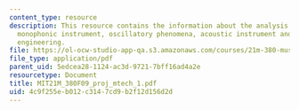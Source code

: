 ```yaml
---
content_type: resource
description: This resource contains the information about the analysis of the theremin,
  monophonic instrument, oscillatory phenomena, acoustic instrument and theremin's
  engineering.
file: https://ol-ocw-studio-app-qa.s3.amazonaws.com/courses/21m-380-music-and-technology-contemporary-history-and-aesthetics-fall-2009/4c9f255eb012c3147cd9b2f12d156d2d_MIT21M_380F09_proj_mtech_1.pdf
file_type: application/pdf
parent_uid: 5edcea28-1124-ac3d-9721-7bff16ad4a2e
resourcetype: Document
title: MIT21M_380F09_proj_mtech_1.pdf
uid: 4c9f255e-b012-c314-7cd9-b2f12d156d2d
---
```

